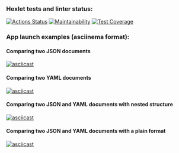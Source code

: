 ### Hexlet tests and linter status:
[![Actions Status](https://github.com/DmitryCo/java-project-71/actions/workflows/hexlet-check.yml/badge.svg)](https://github.com/DmitryCo/java-project-71/actions)
[![Maintainability](https://api.codeclimate.com/v1/badges/3a2adf47d317d2e36526/maintainability)](https://codeclimate.com/github/DmitryCo/java-project-71/maintainability)
[![Test Coverage](https://api.codeclimate.com/v1/badges/3a2adf47d317d2e36526/test_coverage)](https://codeclimate.com/github/DmitryCo/java-project-71/test_coverage)


### App launch examples (asciinema format):
#### Comparing two JSON documents
[![asciicast](https://asciinema.org/a/E8scU0beHlzA39fLRkofhgohd.svg)](https://asciinema.org/a/E8scU0beHlzA39fLRkofhgohd)

#### Comparing two YAML documents
[![asciicast](https://asciinema.org/a/unalewbPknF1FPbEhkjaHNMIy.svg)](https://asciinema.org/a/unalewbPknF1FPbEhkjaHNMIy)

#### Comparing two JSON and YAML documents with nested structure
[![asciicast](https://asciinema.org/a/FuOJud4KANHWJGQYVke6KYwRe.svg)](https://asciinema.org/a/FuOJud4KANHWJGQYVke6KYwRe)

#### Comparing two JSON and YAML documents with a plain format
[![asciicast](https://asciinema.org/a/3Hxx5Xz6p3Al7b79LRTQQBEOZ.svg)](https://asciinema.org/a/3Hxx5Xz6p3Al7b79LRTQQBEOZ)